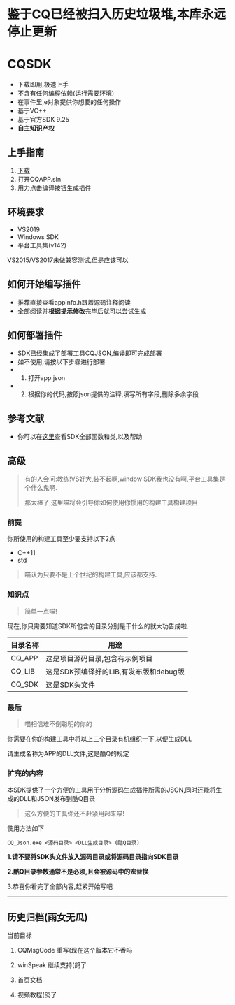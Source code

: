 # 鉴于CQ已经被扫入历史垃圾堆,本库永远停止更新

# CQSDK
- 下载即用,极速上手
- 不含有任何编程依赖(运行需要环境)
- 在事件里,e对象提供你想要的任何操作
- 基于VC++
- 基于官方SDK 9.25
- **自主知识产权**

## 上手指南
1. [下载](https://github.com/MikuPy2001/CQSDK/releases)
2. 打开CQAPP.sln
3. 用力点击编译按钮生成插件

## 环境要求
- VS2019
- Windows SDK
- 平台工具集(v142)

VS2015/VS2017未做兼容测试,但是应该可以

## 如何开始编写插件
- 推荐直接查看appinfo.h跟着源码注释阅读
- 全部阅读并**根据提示修改**完毕后就可以尝试生成

## 如何部署插件
- SDK已经集成了部署工具CQJSON,编译即可完成部署
- 如不使用,请按以下步骤进行部署
- 1. 打开app.json
- 2. 根据你的代码,按照json提供的注释,填写所有字段,删除多余字段

## 参考文献
- 你可以在[这里](https://mikupy2001.github.io/cqsdk-help/ "DOCS")查看SDK全部函数和类,以及帮助

## 高级

>有的人会问:教练!VS好大,装不起啊,window SDK我也没有啊,平台工具集是个什么鬼啊.
>
>那太棒了,这里喵将会引导你如何使用你惯用的构建工具构建项目

### **前提**
你所使用的构建工具至少要支持以下2点
- C++11
- std

>喵认为只要不是上个世纪的构建工具,应该都支持.

### **知识点**

>简单一点喵!

现在,你只需要知道SDK所包含的目录分别是干什么的就大功告成啦.

|目录名称|用途|
|-|-|
|CQ_APP|这是项目源码目录,包含有示例项目|
|CQ_LIB|这是SDK预编译好的LIB,有发布版和debug版|
|CQ_SDK|这是SDK头文件|

### **最后**
>喵相信难不倒聪明的你的

你需要在你的构建工具中将以上三个目录有机组织一下,以便生成DLL

请生成名称为APP的DLL文件,这是酷Q的规定

### **扩充的内容**
本SDK提供了一个方便的工具用于分析源码生成插件所需的JSON,同时还能将生成的DLL和JSON发布到酷Q目录

>这么方便的工具你还不赶紧用起来喵!

使用方法如下

`CQ_Json.exe <源码目录> <DLL生成目录> (酷Q目录)`

**1.请不要将SDK头文件放入源码目录或将源码目录指向SDK目录**

**2.酷Q目录参数通常不是必须,且会被源码中的宏替换**

3.恭喜你看完了全部内容,赶紧开始写吧


----
## 历史归档(雨女无瓜)

当前目标

1. CQMsgCode 重写(现在这个版本它不香吗

2. winSpeak 继续支持(鸽了

4. 首页文档

6. 视频教程(鸽了
